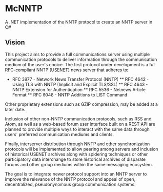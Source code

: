 McNNTP
======

A .NET implementation of the NNTP protocol to create an NNTP server in C#

Vision
------

This project aims to provide a full communications server using multiple communication protocols
to deliver information through the communication medium of the user's choice.  The first protocol
under development is a full RFC-compliant NNTP (USENET) news server that adheres to:

* RFC 3977 - Network News Transfer Protocol (NNTP)
** RFC 4642 - Using TLS with NNTP (Implicit and Explicit TLS/SSL)
** RFC 4643 - NNTP Extension for Authentication
** RFC 5536 - Netnews Article Format
** RFC 6048 - NNTP Additions to LIST Command

Other proprietary extensions such as GZIP compression, may be added at a later date.

Inclusion of other non-NNTP communication protocols, such as RSS and Atom, as well as a web-based
forum user interface built on a REST API are planned to provide multiple ways to interact with
the same data through users' preferred communication mediums and clients.  

Finally, interserver distribution through NNTP and other synchronization protocols will be
implemented to allow peering among servers and inclusion of historical USENET archives along
with spidering techniques or other participatory data interchange to store historical archives
of disparate forums and other group mediums within the same messaging ecosystem.


The goal is to integrate newer protocol support into an NNTP server to improve the relevance of
the NNTP protocol and appeal of open, decentralized, pseudonynomous group communication systems.

